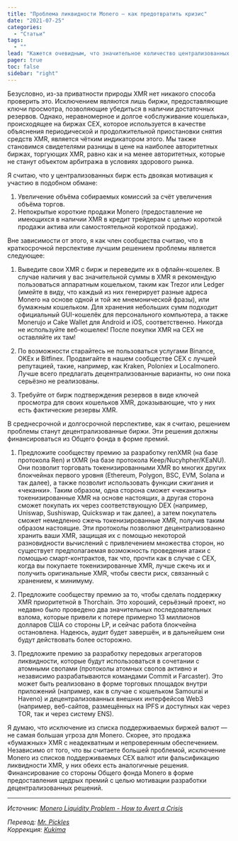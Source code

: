 ```yaml
---
title: "Проблема ликвидности Monero — как предотвратить кризис"
date: "2021-07-25"
categories:
  - "Статьи"
tags:
  - ""
lead: "Кажется очевидным, что значительное количество централизованных бирж (Binance, OKEx, Bitfinex и так далее) занимается продажей долговых расписок (IOU) XMR, не обеспеченных реальными XMR в соотношении 1-1 в их балансовых ведомостях."
pager: true
toc: false
sidebar: "right"
---
```


Безусловно, из-за приватности природы XMR нет никакого способа проверить это. Исключением являются лишь биржи, предоставляющие ключи просмотра, позволяющие убедиться в наличии достаточных резервов. Однако, неравномерное и долгое «обслуживание кошелька», происходящее на биржах CEX, которое используется в качестве объяснения периодической и продолжительной приостановки снятия средств XMR, является чётким индикатором этого. Мы также становимся свидетелями разницы в цене на наиболее авторитетных биржах, торгующих XMR, равно как и на менее авторитетных, которые не станут объектом арбитража в условиях здорового рынка.

Я считаю, что у централизованных бирж есть двоякая мотивация к участию в подобном обмане:

1. Увеличение объёма собираемых комиссий за счёт увеличения объёма торгов.
2. Непокрытые короткие продажи Monero (предоставление не имеющихся в наличии XMR в кредит трейдерам с целью короткой продажи актива или самостоятельной короткой продажи).

Вне зависимости от этого, я как член сообщества считаю, что в краткосрочной перспективе лучшим решением проблемы является следующее:

1. Выведите свои XMR с бирж и переведите их в офлайн-кошелек. В случае наличия у вас значительной суммы в XMR я рекомендую пользоваться аппаратным кошельком, таким как Trezor или Ledger (имейте в виду, что каждый из них генерирует разные адреса Monero на основе одной и той же мнемонической фразы), или бумажным кошельком. Для хранения небольших сумм подходит официальный GUI-кошелёк для персонального компьютера, а также Monerujo и Cake Wallet для Android и iOS, соответственно. Никогда не используйте веб-кошелек! После покупки XMR на CEX не оставляйте их там!

2. По возможности старайтесь не пользоваться услугами Binance, OKEx и Bitfinex. Продвигайте в нашем сообществе CEX с лучшей репутацией, такие, например, как Kraken, Poloniex и Localmonero. Лучше всего предлагать децентрализованные варианты, но они пока серьёзно не реализованы.

3. Требуйте от бирж подтверждения резервов в виде ключей просмотра для своих кошельков XMR, доказывающие, что у них есть фактические резервы XMR.

В среднесрочной и долгосрочной перспективе, как я считаю, решением проблемы станут децентрализованные биржи. Эти решения должны финансироваться из Общего фонда в форме премий.

1. Предложите сообществу премию за разработку renXMR (на базе протокола Ren) и tXMR (на базе протокола Keep/Nucyhpher/KEaNU). Они позволит торговать токенизированными XMR во многих других блокчейнах первого уровня (Ethereum, Polygon, BSC, EVM, Solana и так далее), а также позволит использовать функции сжигания и «чеканки». Таким образом, одна сторона сможет «чеканить» токенизированные XMR на основе настоящих, а другая сторона сможет покупать их через соответствующую DEX (например, Uniswap, Sushiswap, Quickswap и так далее), а затем покупатель сможет немедленно сжечь токенизированные XMR, получив таким образом настоящие. Эти протоколы позволяют децентрализованно хранить ваши XMR, защищая их с помощью некоторой разновидности вычислений с привлечением множества сторон, но существует предполагаемая возможность проведения атаки с помощью смарт-контрактов, так что, прочти как в случае с CEX, когда вы покупаете токенизированные XMR, лучше сжечь их и получить оригинальные XMR, чтобы свести риск, связанный с хранением, к минимуму.

2. Предложите сообществу премию за то, чтобы сделать поддержку XMR приоритетной в Thorchain. Это хороший, серьёзный проект, но недавно было проведено два значительных последовательных взлома, которые привели к потере примерно 13 миллионов долларов США со стороны LP, и сейчас работа блокчейна остановлена. Надеюсь, аудит будет завершён, и в дальнейшем они будут действовать более осторожно.

3. Предложите премию за разработку передовых агрегаторов ликвидности, которые будут использоваться в сочетании с атомными свопами (протоколы атомных свопов активно и независимо разрабатываются командами Commit и Farcaster). Это может быть реализовано в форме торговых площадок внутри приложений (например, как в случае с кошельком Samourai и Haveno) и децентрализованных внешних интерфейсов Web3 (например, веб-сайтов, размещённых на IPFS и доступных как через TOR, так и через систему ENS).

Я думаю, что исключение из списка поддерживаемых биржей валют — не самая большая угроза для Monero. Скорее, это продажа «бумажных» XMR с неадекватным и непроверенным обеспечением. Независимо от того, что вы считаете большей проблемой, исключение Monero из списков поддерживаемых CEX валют или фальсификацию ликвидности XMR, у них обеих есть аналогичные решения. Финансирование со стороны Общего фонда Monero в форме предоставления щедрых премий с целью мотивации разработки децентрализованных решений.

---

_Источник: [Monero Liquidity Problem - How to Avert a Crisis](https://www.reddit.com/r/Monero/comments/org7v7/monero_liquidity_problem_how_to_avert_a_crisis/)_

_Перевод: [Mr. Pickles](https://t.me/v1docq47)_  
_Коррекция: [Kukima](https://t.me/Kukima)_
